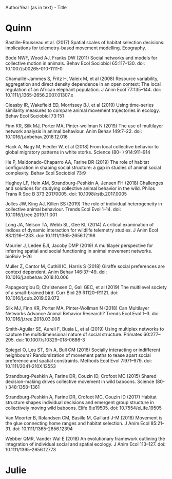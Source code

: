 AuthorYear (as in text) - Title


# Quinn

Bastille-Rousseau et al. (2017) Spatial scales of habitat selection decisions: implications for telemetry-based movement modelling. Ecography. 

Bode NWF, Wood AJ, Franks DW (2011) Social networks and models for collective motion in animals. Behav Ecol Sociobiol 65:117–130. doi: 10.1007/s00265-010-1111-0

Chamaillé-Jammes S, Fritz H, Valeix M, et al (2008) Resource variability, aggregation and direct density dependence in an open context: The local regulation of an African elephant population. J Anim Ecol 77:135–144. doi: 10.1111/j.1365-2656.2007.01307.x

Cleasby IR, Wakefield ED, Morrissey BJ, et al (2019) Using time-series similarity measures to compare animal movement trajectories in ecology. Behav Ecol Sociobiol 73:151

Finn KR, Silk MJ, Porter MA, Pinter-wollman N (2019) The use of multilayer network analysis in animal behaviour. Anim Behav 149:7–22. doi: 10.1016/j.anbehav.2018.12.016

Flack A, Nagy M, Fiedler W, et al (2018) From local collective behavior to global migratory patterns in white storks. Science (80- ) 914:911–914

He P, Maldonado-Chaparro AA, Farine DR (2019) The role of habitat configuration in shaping social structure: a gap in studies of animal social complexity. Behav Ecol Sociobiol 73:9

Hughey LF, Hein AM, Strandburg-Peshkin A, Jensen FH (2018) Challenges and solutions for studying collective animal behavior in the wild. Philos Trans R Soc B 373:20170005. doi: 10.1098/rstb.2017.0005

Jolles JW, King AJ, Killen SS (2019) The role of individual heterogeneity in collective animal behaviour. Trends Ecol Evol 1–14. doi: 10.1016/j.tree.2019.11.001

Long JA, Nelson TA, Webb SL, Gee KL (2014) A critical examination of indices of dynamic interaction for wildlife telemetry studies. J Anim Ecol 83:1216–1233. doi: 10.1111/1365-2656.12198

Mourier J, Ledee EJI, Jacoby DMP (2019) A multilayer perspective for inferring spatial and social functioning in animal movement networks. bioRxiv 1–26

Muller Z, Cantor M, Cuthill IC, Harris S (2018) Giraffe social preferences are context dependent. Anim Behav 146:37–49. doi: 10.1016/j.anbehav.2018.10.006

Papageorgiou D, Christensen C, Gall GEC, et al (2019) The multilevel society of a small-brained bird. Curr Biol 29:R1120–R1121. doi: 10.1016/j.cub.2019.09.072

Silk MJ, Finn KR, Porter MA, Pinter-Wollman N (2018) Can Multilayer Networks Advance Animal Behavior Research? Trends Ecol Evol 1–3. doi: 10.1016/j.tree.2018.03.008

Smith-Aguilar SE, Aureli F, Busia L, et al (2019) Using multiplex networks to capture the multidimensional nature of social structure. Primates 60:277–295. doi: 10.1007/s10329-018-0686-3

Spiegel O, Leu ST, Sih A, Bull CM (2016) Socially interacting or indifferent neighbours? Randomization of movement paths to tease apart social preference and spatial constraints. Methods Ecol Evol 7:971–979. doi: 10.1111/2041-210X.12553

Strandburg-Peshkin A, Farine DR, Couzin ID, Crofoot MC (2015) Shared decision-making drives collective movement in wild baboons. Science (80- ) 348:1358–1361

Strandburg-Peshkin A, Farine DR, Crofoot MC, Couzin ID (2017) Habitat structure shapes individual decisions and emergent group structure in collectively moving wild baboons. Elife 6:e19505. doi: 10.7554/eLife.19505

Van Moorter B, Rolandsen CM, Basille M, Gaillard J-M (2016) Movement is the glue connecting home ranges and habitat selection. J Anim Ecol 85:21–31. doi: 10.1111/1365-2656.12394

Webber QMR, Vander Wal E (2018) An evolutionary framework outlining the integration of individual social and spatial ecology. J Anim Ecol 113–127. doi: 10.1111/1365-2656.12773



# Julie